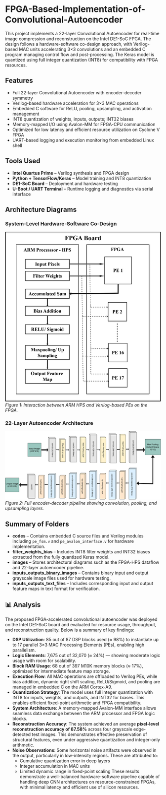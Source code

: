 # FPGA-Based-Implementation-of-Convolutional-Autoencoder
This project implements a 22-layer Convolutional Autoencoder for real-time image compression and reconstruction on the Intel DE1-SoC FPGA. The design follows a hardware-software co-design approach, with Verilog-based MAC units accelerating 3×3 convolutions and an embedded C program managing control flow and post-processing. The Keras model is quantized using full integer quantization (INT8) for compatibility with FPGA resources.


## Features

- Full 22-layer Convolutional Autoencoder with encoder-decoder symmetry
- Verilog-based hardware acceleration for 3×3 MAC operations
- Embedded C software for ReLU, pooling, upsampling, and activation management
- INT8 quantization of weights, inputs, outputs; INT32 biases
- Memory-mapped I/O using Avalon-MM for FPGA-CPU communication
- Optimized for low latency and efficient resource utilization on Cyclone V FPGA
- UART-based logging and execution monitoring from embedded Linux shell


## Tools Used

- **Intel Quartus Prime** – Verilog synthesis and FPGA design
- **Python + TensorFlow/Keras** – Model training and INT8 quantization
- **DE1-SoC Board** – Deployment and hardware testing
- **U-Boot / UART Terminal** – Runtime logging and diagnostics via serial interface


## Architecture Diagrams

### System-Level Hardware-Software Co-Design

![System Architecture](images/FPGA_Board.png)
*Figure 1: Interaction between ARM HPS and Verilog-based PEs on the FPGA.*

### 22-Layer Autoencoder Architecture

![CAE Architecture](images/autoencoder_arch.png)
*Figure 2: Full encoder-decoder pipeline showing convolution, pooling, and upsampling layers.*

## Summary of Folders

- **codes** – Contains embedded C source files and Verilog modules including `pe_fsm.v` and `pe_avalon_interface.v` for hardware implementation.
- **filter_weights_bias** – Includes INT8 filter weights and INT32 biases extracted from the fully quantized Keras model.
- **images** – Stores architectural diagrams such as the FPGA-HPS dataflow and 22-layer autoencoder pipeline.
- **inputs_outputs_binary_images** – Contains binary input and output grayscale image files used for hardware testing.
- **inputs_outputs_text_files** – Includes corresponding input and output feature maps in text format for verification.

## 📊 Analysis

The proposed FPGA-accelerated convolutional autoencoder was deployed on the Intel DE1-SoC board and evaluated for resource usage, throughput, and reconstruction quality. Below is a summary of key findings:

- **DSP Utilization**: 85 out of 87 DSP blocks used (≈ 98%) to instantiate up to 17 parallel 3×3 MAC Processing Elements (PEs), enabling high parallelism.
- **Logic Elements**: 7,675 out of 32,070 (≈ 24%) — showing moderate logic usage with room for scalability.
- **Block RAM Usage**: 68 out of 397 M10K memory blocks (≈ 17%), optimized for intermediate feature map storage.
- **Execution Flow**: All MAC operations are offloaded to Verilog PEs, while bias addition, dynamic right shift scaling, ReLU/Sigmoid, and pooling are managed in embedded C on the ARM Cortex-A9.
- **Quantization Strategy**: The model uses full integer quantization with INT8 for inputs, weights, and outputs, and INT32 for biases. This enables efficient fixed-point arithmetic and FPGA compatibility.
- **System Architecture**: A memory-mapped Avalon-MM interface allows seamless data exchange between the ARM processor and FPGA logic blocks.
- **Reconstruction Accuracy**: The system achieved an average **pixel-level reconstruction accuracy of 87.58%** across four grayscale edge-detected test images. This demonstrates effective preservation of structural features, even under aggressive quantization and integer-only arithmetic.
- **Noise Observations**: Some horizontal noise artifacts were observed in the output, particularly in low-intensity regions. These are attributed to:
  - Cumulative quantization error in deep layers
  - Integer accumulation in MAC units
  - Limited dynamic range in fixed-point scaling
These results demonstrate a well-balanced hardware-software pipeline capable of handling deep CNN architectures on resource-constrained FPGAs, with minimal latency and efficient use of silicon resources.
